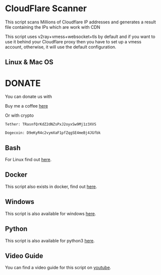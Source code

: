 # CloudFlare Scanner
This script scans Millions of Cloudflare IP addresses and generates a result file containing the IPs which are work with CDN

This script uses v2ray+vmess+websocket+tls by default and if you want to use it behind your Cloudflare proxy then you have to set up a vmess account, otherwise, it will use the default configuration.



## Linux & Mac OS


# DONATE

You can donate us with

Buy me a coffee [here](https://buymeacoffee.com/Bashsiz "here")

Or with crypto
```shell
Tether: TRasnfQrKdZ2dNZsPxJ2oyxSw9Mj1z3XVS
```
```shell
Dogecoin: D9eKyR4c2vymXaF1pfZqgSE4meBj4JGfbk
```

## Bash

For Linux find out [here](https://github.com/MortezaBashsiz/CFScanner/tree/main/bash "here").

## Docker

This script also exists in docker, find out [here](https://github.com/MortezaBashsiz/CFScanner/tree/main/docker "here").

## Windows

This script is also available for windows [here](https://github.com/MortezaBashsiz/CFScanner/tree/main/windows "here").

## Python

This script is also available for python3 [here](https://github.com/MortezaBashsiz/CFScanner/tree/main/python "here").

## Video Guide
You can find a video guide for this script on [youtube](https://youtu.be/BKLRAHolhvM "youtube").
